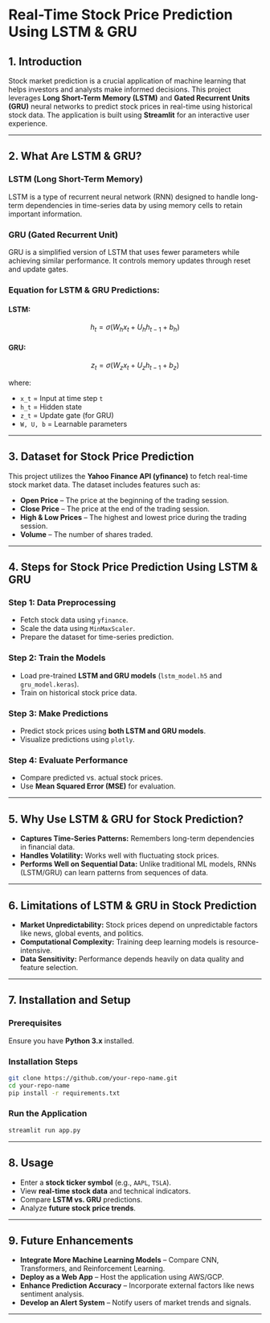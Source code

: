 # Real-Time Stock Price Prediction Using LSTM & GRU

## **1. Introduction**
Stock market prediction is a crucial application of machine learning that helps investors and analysts make informed decisions. This project leverages **Long Short-Term Memory (LSTM)** and **Gated Recurrent Units (GRU)** neural networks to predict stock prices in real-time using historical stock data. The application is built using **Streamlit** for an interactive user experience.

---

## **2. What Are LSTM & GRU?**
### **LSTM (Long Short-Term Memory)**
LSTM is a type of recurrent neural network (RNN) designed to handle long-term dependencies in time-series data by using memory cells to retain important information.

### **GRU (Gated Recurrent Unit)**
GRU is a simplified version of LSTM that uses fewer parameters while achieving similar performance. It controls memory updates through reset and update gates.

### **Equation for LSTM & GRU Predictions:**
#### LSTM:
```math
h_t = \sigma(W_hx_t + U_hh_{t-1} + b_h)
```

#### GRU:
```math
z_t = \sigma(W_zx_t + U_zh_{t-1} + b_z)
```

where:
- `x_t` = Input at time step `t`
- `h_t` = Hidden state
- `z_t` = Update gate (for GRU)
- `W, U, b` = Learnable parameters

---

## **3. Dataset for Stock Price Prediction**
This project utilizes the **Yahoo Finance API (yfinance)** to fetch real-time stock market data. The dataset includes features such as:

- **Open Price** – The price at the beginning of the trading session.
- **Close Price** – The price at the end of the trading session.
- **High & Low Prices** – The highest and lowest price during the trading session.
- **Volume** – The number of shares traded.

---

## **4. Steps for Stock Price Prediction Using LSTM & GRU**
### **Step 1: Data Preprocessing**
- Fetch stock data using `yfinance`.
- Scale the data using `MinMaxScaler`.
- Prepare the dataset for time-series prediction.

### **Step 2: Train the Models**
- Load pre-trained **LSTM and GRU models** (`lstm_model.h5` and `gru_model.keras`).
- Train on historical stock price data.

### **Step 3: Make Predictions**
- Predict stock prices using **both LSTM and GRU models**.
- Visualize predictions using `plotly`.

### **Step 4: Evaluate Performance**
- Compare predicted vs. actual stock prices.
- Use **Mean Squared Error (MSE)** for evaluation.

---

## **5. Why Use LSTM & GRU for Stock Prediction?**
- **Captures Time-Series Patterns:** Remembers long-term dependencies in financial data.
- **Handles Volatility:** Works well with fluctuating stock prices.
- **Performs Well on Sequential Data:** Unlike traditional ML models, RNNs (LSTM/GRU) can learn patterns from sequences of data.

---

## **6. Limitations of LSTM & GRU in Stock Prediction**
- **Market Unpredictability:** Stock prices depend on unpredictable factors like news, global events, and politics.
- **Computational Complexity:** Training deep learning models is resource-intensive.
- **Data Sensitivity:** Performance depends heavily on data quality and feature selection.

---

## **7. Installation and Setup**
### **Prerequisites**
Ensure you have **Python 3.x** installed.

### **Installation Steps**
```bash
git clone https://github.com/your-repo-name.git
cd your-repo-name
pip install -r requirements.txt
```

### **Run the Application**
```bash
streamlit run app.py
```

---

## **8. Usage**
- Enter a **stock ticker symbol** (e.g., `AAPL`, `TSLA`).
- View **real-time stock data** and technical indicators.
- Compare **LSTM vs. GRU** predictions.
- Analyze **future stock price trends**.

---

## **9. Future Enhancements**
- **Integrate More Machine Learning Models** – Compare CNN, Transformers, and Reinforcement Learning.
- **Deploy as a Web App** – Host the application using AWS/GCP.
- **Enhance Prediction Accuracy** – Incorporate external factors like news sentiment analysis.
- **Develop an Alert System** – Notify users of market trends and signals.

---
